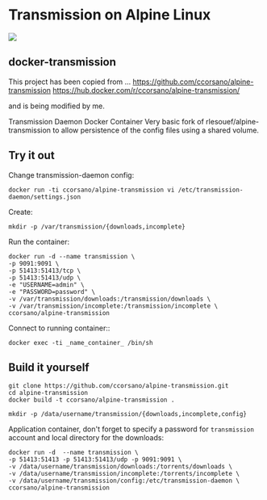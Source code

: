 # Transmission on Alpine Linux
![](http://idroot.net/wp-content/uploads/2015/02/transmission-bittorrent.jpg)

## docker-transmission

This project has been copied from ... 
https://github.com/ccorsano/alpine-transmission
https://hub.docker.com/r/ccorsano/alpine-transmission/

and is being modified by me.

Transmission Daemon Docker Container
Very basic fork of rlesouef/alpine-transmission to allow persistence of the config files using a shared volume.

Try it out
----------

Change transmission-daemon config:

    docker run -ti ccorsano/alpine-transmission vi /etc/transmission-daemon/settings.json

Create:

    mkdir -p /var/transmission/{downloads,incomplete}

Run the container:

    docker run -d --name transmission \
    -p 9091:9091 \
    -p 51413:51413/tcp \
    -p 51413:51413/udp \
    -e "USERNAME=admin" \
    -e "PASSWORD=password" \
    -v /var/transmission/downloads:/transmission/downloads \
    -v /var/transmission/incomplete:/transmission/incomplete \
    ccorsano/alpine-transmission

Connect to running container::

    docker exec -ti _name_container_ /bin/sh

Build it yourself
-----------------

    git clone https://github.com/ccorsano/alpine-transmission.git
    cd alpine-transmission
    docker build -t ccorsano/alpine-transmission .


```
mkdir -p /data/username/transmission/{downloads,incomplete,config}
```

Application container, don't forget to specify a password for `transmission` account and local directory for the downloads:

```
docker run -d  --name transmission \
-p 51413:51413 -p 51413:51413/udp -p 9091:9091 \
-v /data/username/transmission/downloads:/torrents/downloads \
-v /data/username/transmission/incomplete:/torrents/incomplete \
-v /data/username/transmission/config:/etc/transmission-daemon \
ccorsano/alpine-transmission

```
